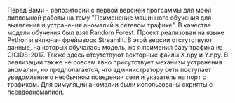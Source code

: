 Перед Вами - репозиторий с первой версией программы для моей дипломной работы на тему "Применение машинного обучения для выявления и устранения
аномалий в сетевом трафике". В качестве модели обучения был взят Random Forest. Проект реализован на языке Python и включая фреймворк Streamlit.
В этой версии отстутствуют данные, на которых обучалась модель, но я применил базу трафика из CICIDS-2017. 
Также здесь отсутствуют векторные файлы X.npy и Y.npy. В реализации также не совсем явно присутствует механизм устранения аномалии, но 
предполагается, что администратору сети поступает уведомление о необычном поведении сети и указатель на порт с трафиком. Для симуляции аномалии
были использованы скрипты с псевдоаномалией.

